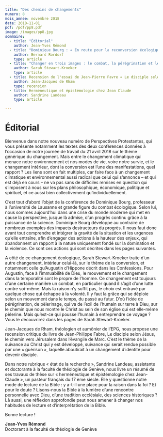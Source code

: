 ```yaml
---
title: "Des chemins de changements"
numero: 8
mois_annee: novembre 2018
date: 2018-11-01
pdf: /pdf/pp8.pdf
image: /images/pp8.jpg
sommaire:
  - title: "Éditorial"
    author: Jean-Yves Rémond
  - title: "Dominique Bourg : « En route pour la reconversion écologique »"
    author: Bernard Rordorf
    type: article
  - title: "Changer en trois images : le combat, la pérégrination et le grand saut"
    author: Sarah Stewart-Kroeker
    type: article
  - title: Recension de l'essai de Jean-Pierre Favre « Le disciple selon Jésus. Le chemin de Jérusalem dans l'Evangile de Marc »
    author: Jean-Jacques de Rham
    type: recension
  - title: Herméneutique et épistémologie chez Jean Claude
    author: Sandrine Landeau
    type: article

---
```


# Éditorial
Bienvenue dans notre nouveau numéro de Perspectives Protestantes, qui vous présente
notamment les textes des deux conférences données à l’occasion de notre journée de travail
du 21 avril 2018 sur le thème générique du changement. Mais entre le changement climatique
qui menace notre environnement et nos modes de vie, voire notre survie, et le changement
intérieur, dont la conversion est l’une des manifestations, quel rapport ? Les liens sont en fait
multiples, car faire face à un changement climatique et environnemental aussi radical que
celui qui s’annonce – et qui est déjà en cours – ne va pas sans de difficiles remises en question
qui s’imposent à nous sur les plans philosophique, économique, politique et spirituel, et ce
aussi bien collectivement qu’individuellement.

C’est tout d’abord l’objet de la conférence de Dominique Bourg, professeur à l’université de
Lausanne et grande figure du combat écologique. Selon lui, nous sommes aujourd’hui dans
une crise du monde moderne qui met en cause la perspective, jusque là admise, d’un progrès
continu grâce à la puissance de la science. Dominique Bourg développe au contraire de
nombreux exemples des impacts destructeurs du progrès. Il nous faut donc avant tout
comprendre et intégrer la gravité de la situation et les urgences qu’elle entraîne, afin
d’engager des actions à la hauteur des enjeux, qui abandonnent un rapport à la nature
uniquement fondé sur la domination et la violence. Ce sont ces actions qui sont décrites dans
les pages suivantes.

A côté de ce changement écologique, Sarah Stewart-Kroeker traite d’un autre changement,
intérieur celui-là, sur le thème de la conversion, et notamment celle qu’Augustin d’Hippone
décrit dans les Confessions. Pour Augustin, face à l’immuabilité de Dieu, le mouvement et le
changement dans la temporalité sont le propre de l’homme. Ce changement est toujours d’une
certaine manière un combat, en particulier quand il s’agit d’une lutte contre soi-même. Mais
la raison n’y suffit pas, le choix est entravé par quelque chose qui échappe à la volonté. Il y
faut la grâce qui se déploie selon un mouvement dans le temps, du passé au futur. D’où l’idée
de pérégrination, de pèlerinage, qui va de l’exil de l’humain sur terre à Dieu, sur le chemin
que nous montre le Christ au sein de son église qui est elle-même pèlerine. Mais qu’est-ce qui
pousse l’humain à entreprendre ce voyage ? Vous le découvrirez dans les pages de Sarah
Stewart-Kroeker.

Jean-Jacques de Rham, théologien et aumônier de l’EPG, nous propose une recension
critique du livre de Jean-Philippe Fabre, Le disciple selon Jésus, le chemin vers Jérusalem
dans l’évangile de Marc. C’est le thème de la suivance au Christ qui y est développé,
suivance qui serait rendue possible par une « guérison », laquelle aboutirait à un changement
d’identité pour devenir disciple.

Dans notre rubrique « état de la recherche », Sandrine Landeau, assistante et doctorante à la
faculté de théologie de Genève, nous livre un résumé de ses travaux de thèse sur
« herméneutique et épistémologie chez Jean-Claude », un pasteur français du 17 ème siècle. Elle
y questionne notre mode de lecture de la Bible : y a-t-il une place pour la raison dans la foi ?
Et pour le doute ? Lisons-nous la Bible à la lumière d’une rencontre personnelle avec Dieu,
d’une tradition ecclésiale, des sciences historiques ? Là aussi, une réflexion approfondie peut
nous amener à changer nos habitudes de lecture et d’interprétation de la Bible.

Bonne lecture !

**Jean-Yves Rémond**  
Doctorant à la faculté de théologie de Genève
